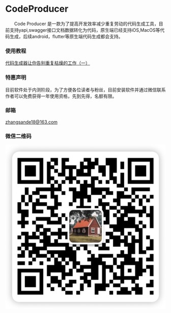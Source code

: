 # CodeProducer

&emsp;&emsp;Code Producer 是一款为了提高开发效率减少重复劳动的代码生成工具，目前支持yapi,swagger接口文档数据转化为代码，原生端已经支持iOS,MacOS等代码生成，后续android，flutter等原生端代码生成都会支持。
### 使用教程
[代码生成器让你告别重复枯燥的工作（一）](https://mp.weixin.qq.com/s/xsldLfuzy3KGYU3-FgAgXw)
### 特惠声明
目前软件处于内测阶段，为了方便各位读者与粉丝，目前安装软件并通过微信联系作者可以免费获得一年使用资格，先到先得，名额有限。
### 邮箱
zhangsande18@163.com

### 微信二维码
![](./img/myQrCode.png)

